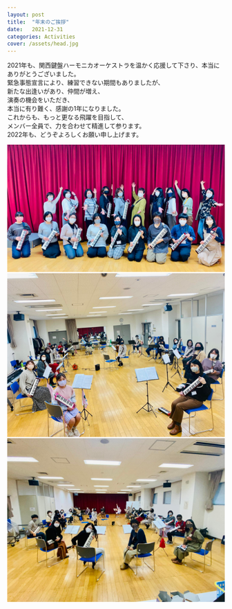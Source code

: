 ```yaml
---
layout: post
title:  "年末のご挨拶"
date:   2021-12-31 
categories: Activities
cover: /assets/head.jpg
---
```


2021年も、関西鍵盤ハーモニカオーケストラを温かく応援して下さり、本当にありがとうございました。  
緊急事態宣言により、練習できない期間もありましたが、  
新たな出逢いがあり、仲間が増え、  
演奏の機会をいただき、  
本当に有り難く、感謝の1年になりました。  
これからも、もっと更なる飛躍を目指して、  
メンバー全員で、力を合わせて精進して参ります。  
2022年も、どうぞよろしくお願い申し上げます。  
  
<img border="0" src="/assets/20211231-1.jpg">  
<img border="0" src="/assets/20211231-2.jpg">  
<img border="0" src="/assets/20211231-3.jpg">  

